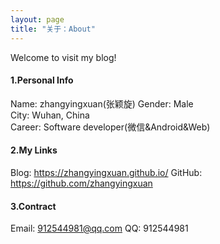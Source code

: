```yaml
---
layout: page
title: "关于：About"
---
```

Welcome to visit my blog!

#### 1.Personal Info
Name: zhangyingxuan(张颖旋)
Gender: Male  
City: Wuhan, China  
Career: Software developer(微信&Android&Web)

#### 2.My Links
Blog: <https://zhangyingxuan.github.io/>
GitHub: <https://github.com/zhangyingxuan>


#### 3.Contract
Email: 912544981@qq.com
QQ: 912544981
